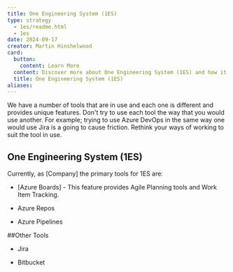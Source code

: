 ```yaml
---
title: One Engineering System (1ES)
type: strategy
  - 1es/readme.html
  - 1es
date: 2024-09-17
creator: Martin Hinshelwood
card:
  button:
    content: Learn More
  content: Discover more about One Engineering System (1ES) and how it can help you in your Agile journey!
  title: One Engineering System (1ES)
aliases:
---
```


We have a number of tools that are in use and each one is different and provides
unique features. Don't try to use each tool the way that you would use another.
For example; trying to use Azure DevOps in the same way one would use Jira is a
going to cause friction. Rethink your ways of working to suit the tool in use.

## One Engineering System (1ES)

Currently, as [Company] the primary tools for 1ES are:

- [Azure
  Boards]
  \- This feature provides Agile Planning tools and Work Item Tracking.

- Azure Repos

- Azure Pipelines

\#\#Other Tools

- Jira

- Bitbucket
